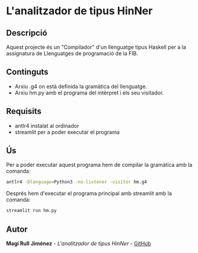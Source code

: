 # L'analitzador de tipus HinNer

## Descripció
Aquest projecte és un "Compilador" d'un llenguatge tipus Haskell per a la assignatura de Llenguatges de programació de la FIB.

## Continguts

- Arxiu .g4 on està definida la gramàtica del llenguatge.
- Arxiu hm.py amb el programa del intèrpret i els seu visitador.

## Requisits

- antlr4 instalat al ordinador
- streamlit per a poder executar el programa

## Ús

Per a poder executar aquest programa hem de compilar la gramàtica amb la comanda:

```bash
antlr4 -Dlanguage=Python3 -no-listener -visitor hm.g4

```
Després hem d'executar el programa principal amb streamlit amb la comanda:

```bash
streamlit run hm.py
```

## Autor

**Magí Rull Jiménez** - *L'analitzador de tipus HinNer* - [GitHub](https://github.com/magiiiks/LP_FIB)
